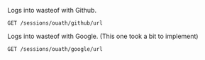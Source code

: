Logs into wasteof with Github.

`GET /sessions/ouath/github/url`

Logs into wasteof with Google. (This one took a bit to implement)

`GET /sessions/ouath/google/url`
